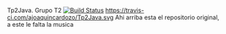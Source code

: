 Tp2Java.
Grupo T2
[![Build Status](https://travis-ci.com/ajoaquincardozo/Tp2Java.svg?token=BJxsYFVof1mmSUmCD2C7&branch=master)](https://travis-ci.com/ajoaquincardozo/Tp2Java)
https://travis-ci.com/ajoaquincardozo/Tp2Java.svg
Ahi arriba esta el repositorio original, a este le falta la musica
